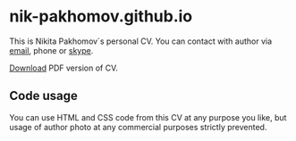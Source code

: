 # nik-pakhomov.github.io

This is Nikita Pakhomov`s personal CV. You can contact with author via [email](mailto:nikita.packhomov@yandex.ru), phone or [skype](skype:packhomov13?call).

[Download](/assets/nikita_pakhomov_cv.pdf) PDF version of CV.

## Code usage

You can use HTML and CSS code from this CV at any purpose you like, but usage of author photo at any commercial purposes strictly prevented.
